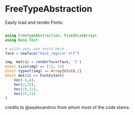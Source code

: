 # FreeTypeAbstraction

Easily load and render Fonts:

```Julia

using FreeTypeAbstraction, FixedSizeArrays
using Base.Test

# write your own tests here
face = newface("hack_regular.ttf")

img, metric = renderface(face, 'C')
@test size(img) == (15, 23)
@test typeof(img) == Array{UInt8,2}
@test metric == FontExtent(
	Vec(-8,4),
	Vec(2,23),
	Vec(19,31),
	Vec(15,23)
)
```

credits to @aaalexandrov from whom most of the code stems.
